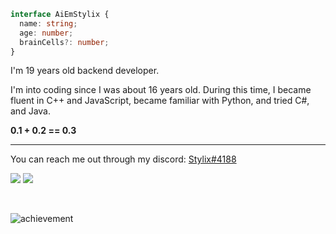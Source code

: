 ```ts
interface AiEmStylix {
  name: string;
  age: number;
  brainCells?: number;
}
```

I'm 19 years old backend developer. 

I'm into coding since I was about 16 years old. During this time, I became fluent in C++ and JavaScript, became familiar with Python, and tried C#, and Java.

**0.1 + 0.2 == 0.3**

---

You can reach me out through my discord: [Stylix#4188](https://discord.com/users/524214566201065473)

![](https://raw.githubusercontent.com/AiEmStylix/github-stats/master/generated/overview.svg#gh-dark-mode-only)
![](https://raw.githubusercontent.com/AiEmStylix/github-stats/master/generated/languages.svg#gh-dark-mode-only)



<br/>

![achievement](https://user-images.githubusercontent.com/79142358/201485976-659bcdc0-75ed-4609-8dc4-7ca4ffd2ff7a.png)
